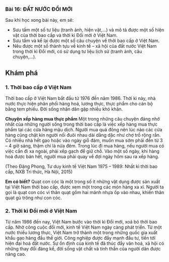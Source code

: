 ### Bài 16: ĐẤT NƯỚC ĐỔI MỚI

Sau khi học xong bài này, em sẽ:
- Sưu tầm một số tư liệu (tranh ảnh, hiện vật,...) và mô tả được một số hiện vật của thời bao cấp và thời kì Đổi mới ở Việt Nam.
- Sưu tầm và kể lại được một số câu chuyện về thời bao cấp ở Việt Nam.
- Nêu được một số thành tựu về kinh tế – xã hội của đất nước Việt Nam trong thời kì Đổi mới, có sử dụng tư liệu lịch sử (tranh ảnh, câu chuyện,...).

## Khám phá
### 1. Thời bao cấp ở Việt Nam
Thời bao cấp ở Việt Nam bắt đầu từ 1976 đến năm 1986. Thời kì này, nhà nước thực hiện phân phối hàng hoá, lương thực, thực phẩm cho cán bộ bằng tem phiếu. Đời sống nhân dân gặp nhiều khó khăn.

**Chuyện xếp hàng mua thực phẩm**
Một trong những câu chuyện đáng nhớ nhất của những người sống trong thời bao cấp là việc xếp hàng mua thực phẩm tại các cửa hàng mậu dịch. Người mua quá đông nên lúc nào các cửa hàng cũng chật kín người nối đuôi nhau dài dằng dặc như chợ trồ rộng rắn. Có nhiều nhà hết gạo hoặc vào ngày giỗ đám, muốn mua sớm phải đến từ 3 – 4 giờ sáng, thậm chí là nửa đêm. Trong lúc đi mua hàng, nếu người mua có việc cần đi xa ngoài, phải xếp gạch để giữ chỗ. Vào một số ngày, khi hàng hoá được bán hết, người mua phải quay về đợi ngày hôm sau ra xếp hàng.

(Theo Đặng Phong, Tư duy kinh tế Việt Nam 1975 – 1989: Nhất kì thời bao cấp, NXB Tri thức, Hà Nội, 2015)

**Em có biết?**
Quạt con cóc là một trong số ít những vật dụng được sản xuất tại Việt Nam thời bao cấp, được xem một trong các món hàng xa xỉ. Người ta gọi là quạt con cóc vì thân quạt gồm hai mảnh nhựa ốp vào nhau, khiến thân quạt gù trông như con cóc.

### 2. Thời kì Đổi mới ở Việt Nam
Từ năm 1986 đến nay, Việt Nam bước vào thời kì Đổi mới, xoá bỏ thời bao cấp.
Nhờ công cuộc đổi mới, kinh tế Việt Nam ngày càng phát triển. Từ một nước thiếu lương thực, Việt Nam trở thành một trong những quốc gia xuất khẩu gạo hàng đầu thế giới. Công nghiệp được đẩy mạnh đầu tư, tiến tới hiện đại hoá đất nước. Sự ổn định của kinh tế đã thúc đẩy văn hoá, xã hội có những thay đổi đáng kể, đời sống vật chất và tinh thần của người dân được nâng cao.

